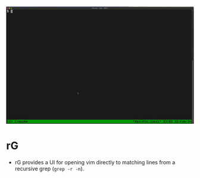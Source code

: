 <p align="center">
  <img src="demo.gif" alt="animated" />
</p>

# rG
- rG provides a UI for opening vim directly to matching lines from a recursive 
grep (`grep -r -n`).  
